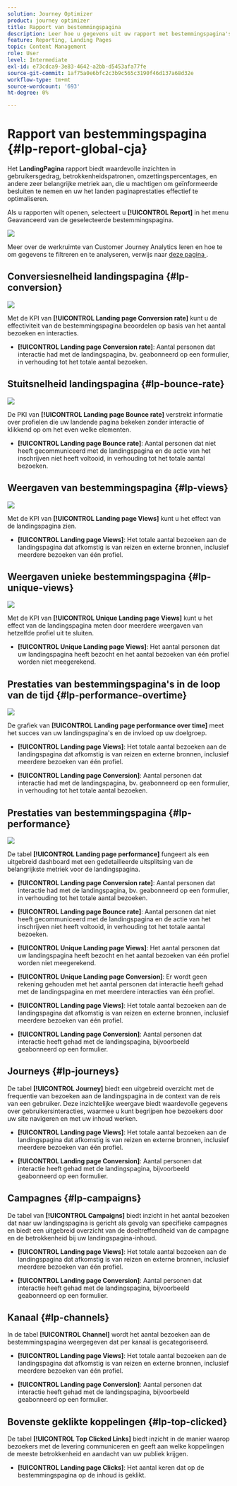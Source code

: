 ```yaml
---
solution: Journey Optimizer
product: journey optimizer
title: Rapport van bestemmingspagina
description: Leer hoe u gegevens uit uw rapport met bestemmingspagina's kunt gebruiken
feature: Reporting, Landing Pages
topic: Content Management
role: User
level: Intermediate
exl-id: e73cdca9-3e83-4642-a2bb-d5453afa77fe
source-git-commit: 1af75a0e6bfc2c3b9c565c3190f46d137a68d32e
workflow-type: tm+mt
source-wordcount: '693'
ht-degree: 0%

---
```


# Rapport van bestemmingspagina {#lp-report-global-cja}

Het **LandingPagina** rapport biedt waardevolle inzichten in gebruikersgedrag, betrokkenheidspatronen, omzettingspercentages, en andere zeer belangrijke metriek aan, die u machtigen om geïnformeerde besluiten te nemen en uw het landen paginaprestaties effectief te optimaliseren.

Als u rapporten wilt openen, selecteert u **[!UICONTROL Report]** in het menu Geavanceerd van de geselecteerde bestemmingspagina.

![](assets/cja-lp.png)

Meer over de werkruimte van Customer Journey Analytics leren en hoe te om gegevens te filtreren en te analyseren, verwijs naar [ deze pagina ](https://experienceleague.adobe.com/en/docs/analytics-platform/using/cja-workspace/home).

## Conversiesnelheid landingspagina {#lp-conversion}

![](assets/cja-lp-conversion-rate.png)

Met de KPI van **[!UICONTROL Landing page Conversion rate]** kunt u de effectiviteit van de bestemmingspagina beoordelen op basis van het aantal bezoeken en interacties.

* **[!UICONTROL Landing page Conversion rate]**: Aantal personen dat interactie had met de landingspagina, bv. geabonneerd op een formulier, in verhouding tot het totale aantal bezoeken.

## Stuitsnelheid landingspagina {#lp-bounce-rate}

![](assets/cja-lp-bounce-rate.png)

De PKI van **[!UICONTROL Landing page Bounce rate]** verstrekt informatie over profielen die uw landende pagina bekeken zonder interactie of klikkend op om het even welke elementen.

* **[!UICONTROL Landing page Bounce rate]**: Aantal personen dat niet heeft gecommuniceerd met de landingspagina en de actie van het inschrijven niet heeft voltooid, in verhouding tot het totale aantal bezoeken.

## Weergaven van bestemmingspagina {#lp-views}

![](assets/cja-lp-views.png)

Met de KPI van **[!UICONTROL Landing page Views]** kunt u het effect van de landingspagina zien.

* **[!UICONTROL Landing page Views]**: Het totale aantal bezoeken aan de landingspagina dat afkomstig is van reizen en externe bronnen, inclusief meerdere bezoeken van één profiel.

## Weergaven unieke bestemmingspagina {#lp-unique-views}

![](assets/cja-lp-unique-views.png)

Met de KPI van **[!UICONTROL Unique Landing page Views]** kunt u het effect van de landingspagina meten door meerdere weergaven van hetzelfde profiel uit te sluiten.

* **[!UICONTROL Unique Landing page Views]**: Het aantal personen dat uw landingspagina heeft bezocht en het aantal bezoeken van één profiel worden niet meegerekend.

## Prestaties van bestemmingspagina&#39;s in de loop van de tijd {#lp-performance-overtime}

![](assets/cja-lp-performance-overtime.png)

De grafiek van **[!UICONTROL Landing page performance over time]** meet het succes van uw landingspagina&#39;s en de invloed op uw doelgroep.

* **[!UICONTROL Landing page Views]**: Het totale aantal bezoeken aan de landingspagina dat afkomstig is van reizen en externe bronnen, inclusief meerdere bezoeken van één profiel.

* **[!UICONTROL Landing page Conversion]**: Aantal personen dat interactie had met de landingspagina, bv. geabonneerd op een formulier, in verhouding tot het totale aantal bezoeken.

## Prestaties van bestemmingspagina {#lp-performance}

![](assets/cja-lp-performance.png)

De tabel **[!UICONTROL Landing page performance]** fungeert als een uitgebreid dashboard met een gedetailleerde uitsplitsing van de belangrijkste metriek voor de landingspagina.

* **[!UICONTROL Landing page Conversion rate]**: Aantal personen dat interactie had met de landingspagina, bv. geabonneerd op een formulier, in verhouding tot het totale aantal bezoeken.

* **[!UICONTROL Landing page Bounce rate]**: Aantal personen dat niet heeft gecommuniceerd met de landingspagina en de actie van het inschrijven niet heeft voltooid, in verhouding tot het totale aantal bezoeken.

* **[!UICONTROL Unique Landing page Views]**: Het aantal personen dat uw landingspagina heeft bezocht en het aantal bezoeken van één profiel worden niet meegerekend.

* **[!UICONTROL Unique Landing page Conversion]**: Er wordt geen rekening gehouden met het aantal personen dat interactie heeft gehad met de landingspagina en met meerdere interacties van één profiel.

* **[!UICONTROL Landing page Views]**: Het totale aantal bezoeken aan de landingspagina dat afkomstig is van reizen en externe bronnen, inclusief meerdere bezoeken van één profiel.

* **[!UICONTROL Landing page Conversion]**: Aantal personen dat interactie heeft gehad met de landingspagina, bijvoorbeeld geabonneerd op een formulier.

## Journeys {#lp-journeys}

De tabel **[!UICONTROL Journey]** biedt een uitgebreid overzicht met de frequentie van bezoeken aan de landingspagina in de context van de reis van een gebruiker. Deze inzichtelijke weergave biedt waardevolle gegevens over gebruikersinteracties, waarmee u kunt begrijpen hoe bezoekers door uw site navigeren en met uw inhoud werken.

* **[!UICONTROL Landing page Views]**: Het totale aantal bezoeken aan de landingspagina dat afkomstig is van reizen en externe bronnen, inclusief meerdere bezoeken van één profiel.

* **[!UICONTROL Landing page Conversion]**: Aantal personen dat interactie heeft gehad met de landingspagina, bijvoorbeeld geabonneerd op een formulier.

## Campagnes {#lp-campaigns}

De tabel van **[!UICONTROL Campaigns]** biedt inzicht in het aantal bezoeken dat naar uw landingspagina is gericht als gevolg van specifieke campagnes en biedt een uitgebreid overzicht van de doeltreffendheid van de campagne en de betrokkenheid bij uw landingspagina-inhoud.

* **[!UICONTROL Landing page Views]**: Het totale aantal bezoeken aan de landingspagina dat afkomstig is van reizen en externe bronnen, inclusief meerdere bezoeken van één profiel.

* **[!UICONTROL Landing page Conversion]**: Aantal personen dat interactie heeft gehad met de landingspagina, bijvoorbeeld geabonneerd op een formulier.

## Kanaal {#lp-channels}

In de tabel **[!UICONTROL Channel]** wordt het aantal bezoeken aan de bestemmingspagina weergegeven dat per kanaal is gecategoriseerd.

* **[!UICONTROL Landing page Views]**: Het totale aantal bezoeken aan de landingspagina dat afkomstig is van reizen en externe bronnen, inclusief meerdere bezoeken van één profiel.

* **[!UICONTROL Landing page Conversion]**: Aantal personen dat interactie heeft gehad met de landingspagina, bijvoorbeeld geabonneerd op een formulier.

## Bovenste geklikte koppelingen {#lp-top-clicked}

De tabel **[!UICONTROL Top Clicked Links]** biedt inzicht in de manier waarop bezoekers met de levering communiceren en geeft aan welke koppelingen de meeste betrokkenheid en aandacht van uw publiek krijgen.

* **[!UICONTROL Landing page Clicks]**: Het aantal keren dat op de bestemmingspagina op de inhoud is geklikt.
